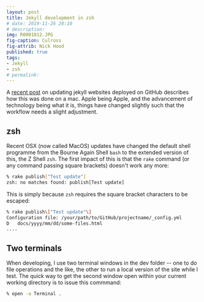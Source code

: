 ```yaml
---
layout: post
title: Jekyll development in zsh
# date: 2019-11-26 20:10
# description: 
img: R0001012.JPG
fig-caption: Culross
fig-attrib: Nick Hood
published: true
tags:
- Jekyll
- zsh
# permalink:
---
```


A [recent post](/jekyll-update-via-rake) on updating jekyll websites deployed on GitHub describes how this was done on a mac. Apple being Apple, and the advancement of technology being what it is, things have changed slightly such that the workflow needs a slight adjustment.

## zsh

Recent OSX (now called MacOS) updates have changed the default shell programme from the Bourne Again Shell `bash` to the extended version of this, the Z Shell `zsh`. The first impact of this is that the `rake` command (or any command passing square brackets) doesn't work any more:

```bash
% rake publish["Test update"]
zsh: no matches found: publish[Test update]
```
This is simply because `zsh` requires the square bracket characters to be escaped:

```zsh
% rake publish\["Test update"\]
Configuration file: /your/path/to/GitHub/projectname/_config.yml
D	docs/yyyy/mm/dd/some-files.html
....
```

## Two terminals

When developing, I use two terminal windows in the dev folder -- one to do file operations and the like, the other to run a local version of the site while I test. The quick way to get the second window open within your current working directory is to issue this commmand:

```zsh
% open -a Terminal .
```

